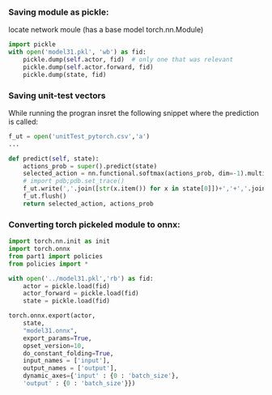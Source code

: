 ### Saving module as pickle:
locate network moule (has a base model torch.nn.Module)
```python
import pickle
with open('model31.pkl', 'wb') as fid:
    pickle.dump(self.actor, fid)  # only one that was relevant
    pickle.dump(self.actor.forward, fid)
    pickle.dump(state, fid)

```
### Saving unit-test vectors
While running the progran insret the following snippet where the prediction is called:
```python
f_ut = open('unitTest_pytorch.csv','a')
...

def predict(self, state):
    actions_prob = super().predict(state)
    selected_action = nn.functional.softmax(actions_prob, dim=-1).multinomial(num_samples=1).item()
    # import pdb;pdb.set_trace()
    f_ut.write(','.join([str(x.item()) for x in state[0]])+','+','.join([str(x.item()) for x in nn.functional.softmax(actions_prob, dim=-1)])+'\n')
    f_ut.flush()
    return selected_action, actions_prob

```

### Converting torch pickeled module to onnx:
```python
import torch.nn.init as init
import torch.onnx
from part1 import policies
from policies import *

with open('../model31.pkl','rb') as fid:
    actor = pickle.load(fid)
    actor_forward = pickle.load(fid)
    state = pickle.load(fid)

torch.onnx.export(actor,
    state,
    "model31.onnx",
    export_params=True,
    opset_version=10,
    do_constant_folding=True,
    input_names = ['input'],
    output_names = ['output'],
    dynamic_axes={'input' : {0 : 'batch_size'},
    'output' : {0 : 'batch_size'}})

```